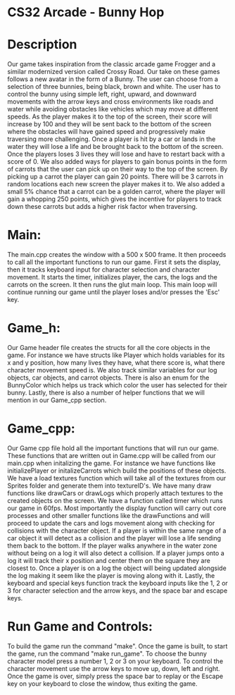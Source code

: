 # CS32 Arcade - Bunny Hop

# Description
Our game takes inspiration from the classic arcade game Frogger and a similar modernized version called Crossy Road. Our take on these games follows a new avatar in the form of a Bunny. The user can choose from a selection of three bunnies, being black, brown and white. The user has to control the bunny using simple left, right, upward, and downward movements with the arrow keys and cross environments like roads and water while avoiding obstacles like vehicles which may move at different speeds. As the player makes it to the top of the screen, their score will increase by 100 and they will be sent back to the bottom of the screen where the obstacles will have gained speed and progressively make traversing more challenging. Once a player is hit by a car or lands in the water they will lose a life and be brought back to the bottom of the screen. Once the players loses 3 lives they will lose and have to restart back with a score of 0. We also added ways for players to gain bonus points in the form of carrots that the user can pick up on their way to the top of the screen. By picking up a carrot the player can gain 20 points. There will be 3 carrots in random locations each new screen the player makes it to. We also added a small 5% chance that a carrot can be a golden carrot, where the player will gain a whopping 250 points, which gives the incentive for players to track down these carrots but adds a higher risk factor when traversing.

# Main:
The main.cpp creates the window with a 500 x 500 frame. It then proceeds to call all the important functions to run our game. First it sets the display, then it tracks keyboard input for character selection and character movement. It starts the timer, initializes player, the cars, the logs and the carrots on the screen. It then runs the glut main loop. This main loop will continue running our game until the player loses and/or presses the 'Esc' key.

# Game_h:
Our Game header file creates the structs for all the core objects in the game. For instance we have structs like Player which holds variables for its x and y position, how many lives they have, what there score is, what there character movement speed is. We also track similar variables for our log objects, car objects, and carrot objects. There is also an enum for the BunnyColor which helps us track which color the user has selected for their bunny. Lastly, there is also a number of helper functions that we will mention in our Game_cpp section.

# Game_cpp:
Our Game cpp file hold all the important functions that will run our game. These functions that are written out in Game.cpp will be called from our main.cpp when initalizing the game. For instance we have functions like initializePlayer or initalizeCarrots which build the positions of these objects. We have a load textures function which will take all of the textures from our Sprites folder and generate them into textureID's. We have many draw functions like drawCars or drawLogs which properly attach textures to the created objects on the screen. We have a function called timer which runs our game in 60fps. Most importantly the display function will carry out core processes and other smaller functions like the drawFunctions and will proceed to update the cars and logs movement along with checking for collisions with the character object. If a player is within the same range of a car object it will detect as a collision and the player will lose a life sending them back to the bottom. If the player walks anywhere in the water zone without being on a log it will also detect a collision. If a player jumps onto a log it will track their x position and center them on the square they are closest to. Once a player is on a log the object will being updated alongside the log making it seem like the player is moving along with it. Lastly, the keyboard and special keys function track the keyboard inputs like the 1, 2 or 3 for character selection and the arrow keys, and the space bar and escape keys.

# Run Game and Controls:
To build the game run the command "make". Once the game is built, to start the game, run the command "make run_game". To choose the bunny character model press a number 1, 2 or 3 on your keyboard. To control the character movement use the arrow keys to move up, down, left and right. Once the game is over, simply press the space bar to replay or the Escape key on your keyboard to close the window, thus exiting the game.